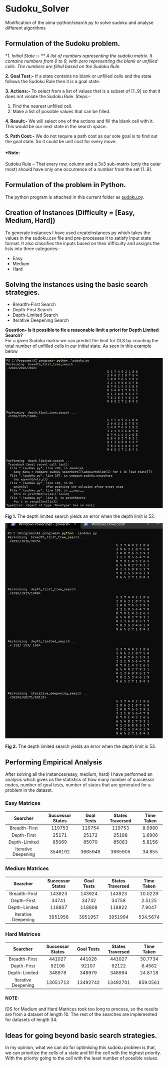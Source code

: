 # Sudoku_Solver
Modification of the aima-python/search.py to solve sudoku and analyse different algorithms
## Formulation of the Sudoku problem.

**1.	Initial State :– **
A list of numbers representing the sudoku matrix. It contains numbers from 0 to 9, with zero representing the blank or unfilled cells. The numbers are filled based on the Sudoku Rule*.

**2.	Goal Test:-**
If a state contains no blank or unfilled cells and the state follows the Sudoku Rule then it is a goal state.

**3.	Actions:-**
To select from a list of values that is a subset of [1..9] so that it does not violate the Sudoku Rule.
Steps:-
  1.	Find the nearest unfilled cell.
  2.	Make a list of possible values that can be filled.

**4.	Result:-**
We will select one of the actions and fill the blank cell with it. This would be our next state in the search space.

**5.	Path Cost:-**
We do not require a path cost as our sole goal is to find out the goal state.
So it could be unit cost for every move.

#### *Note: 
Sudoku Rule – That every row, column and a 3x3 sub-matrix (only the outer most) should have only one occurrence of a number from the set [1..9].


## Formulation of the problem in Python.
The python program is attached in this current folder as [sudoku.py](./sudoku.py).

## Creation of Instances (Difficulty = [Easy, Medium, Hard])
To generate instances I have used createInstances.py which takes the values in the sudoku.csv file and pre-processes it to satisfy input state format. It also classifies the inputs based on their difficulty and assigns the lists into three categories:-
-	Easy
-	Medium
-	Hard


## Solving the instances using the basic search strategies.
-	Breadth-First Search
-	Depth-First Search
-	Depth-Limited Search
-	Iterative Deepening Search

**Question- Is it possible to fix a reasonable limit a priori for Depth Limited Search?**<br />
For a given Sudoku matrix we can predict the limit for DLS by counting the total number of unfilled cells in our initial state. As seen in this example below <br />

![DLSError](./screenshots/err52.png)

   **Fig 1.** The depth limited search yields an error when the depth limit is 52.

![DLSValid](./screenshots/good53.png)
 
   **Fig 2.** The depth limited search yields an error when the depth limit is 53.



## Performing Empirical Analysis
After solving all the instances(easy, medium, hard) I have performed an analysis which gives us the statistics of how many number of successor nodes, number of goal tests, number of states that are generated for a problem in the dataset.

### Easy Matrices
|   Searcher          |	Successor States | Goal Tests	| States Traversed	| Time Taken |
| :-----------------: | :--------------: | :--------: | :--------------: | :--------: |
|  Breadth-First      |	     119753      |	   119754  |	      119753     |	   8.0980  |
| 	Depth-First        |       25171      |     25172  |        25188     |	   1.6906  |
| 	Depth-Limited      |       85069      |     85070 	|        85083    	|    5.8156  |
| Iterative Deepening	|     3546192	     |   3665946 	|      3665905    	|   34.855   |


### Medium Matrices
|   Searcher          |	Successor States | Goal Tests	| States Traversed	| Time Taken |
| :-----------------: | :--------------: | :--------: | :--------------: | :--------: |
|  Breadth-First      |	     143923      |	   143924  |	      143923     |	  10.0229  |
| 	Depth-First        |       34741      |     34742  |        34758     |	   2.5125  |
| 	Depth-Limited      |      118807      |    118808 	|       118822    	|    7.9047  |
| Iterative Deepening	|     3951956	     |   3951957 	|      3951994    	|  534.5674  |



### Hard Matrices

|   Searcher          |	Successor States | Goal Tests	| States Traversed	| Time Taken |
| :-----------------: | :--------------: | :--------: | :--------------: | :--------: |
|  Breadth-First      |	     441027      |	   441028  |	      441027     |	  30.7734  |
| 	Depth-First        |       92106      |     92107  |        92122     |	   6.4562  |
| 	Depth-Limited      |      348978      |    348979 	|       348994    	|   24.8718  |
| Iterative Deepening	|    13051713	     |  13492742 	|     13492701    	|  859.0561  |

#### NOTE:
IDS for Medium and Hard Matrices took too long to process, so the results are from a dataset of length 10. The rest of the searches are implemented for datasets  of length 34.







## Ideas for going beyond basic search strategies.
In my opinion, what we can do for optimising this sudoku problem is that, we can prioritize the cells of a state and fill the cell with the highest priority. With the priority going to the cell with the least number of possible values.



